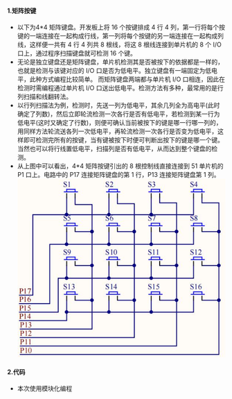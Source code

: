 #### 1.矩阵按键
- 以下为4*4 矩阵键盘。开发板上将 16 个按键排成 4 行 4 列，第一行将每个按键的一端连接在一起构成行线，第一列将每个按键的另一端连接在一起构成列线，这样便一共有 4 行 4 列共 8 根线，将这 8 根线连接到单片机的 8 个 I/O 口上，通过程序扫描键盘就可检测 16 个键。
- 无论是独立键盘还是矩阵键盘，单片机检测其是否被按下的依据都是一样的，也就是检测与该键对应的 I/O 口是否为低电平。独立键盘有一端固定为低电平，此种方式编程比较简单。 而矩阵键盘两端都与单片机 I/O 口相连，因此在检测时需编程通过单片机 I/O 口送出低电平。检测方法有多种，最常用的是行列扫描和线翻转法。
- 以行列扫描法为例，检测时，先送一列为低电平，其余几列全为高电平(此时确定了列数)，然后立即轮流检测一次各行是否有低电平，若检测到某一行为低电平(这时又确定了行数)，则便可确认当前被按下的键是哪一行哪一列的，用同样方法轮流送各列一次低电平，再轮流检测一次各行是否变为低电平，这样即可检测完所有的按键，当有键被按下时便可判断出按下的键是哪一个键。当然也可以将行线置低电平，扫描列是否有低电平，从而达到整个键盘的检测。
- 从上图中可以看出，4*4 矩阵按键引出的 8 根控制线直接连接到 51 单片机的P1 口上。电路中的 P17 连接矩阵键盘的第 1 行，P13 连接矩阵键盘第 1 列。
![](2023-01-20-12-10-27.png)

#### 2.代码
- 本次使用模块化编程
